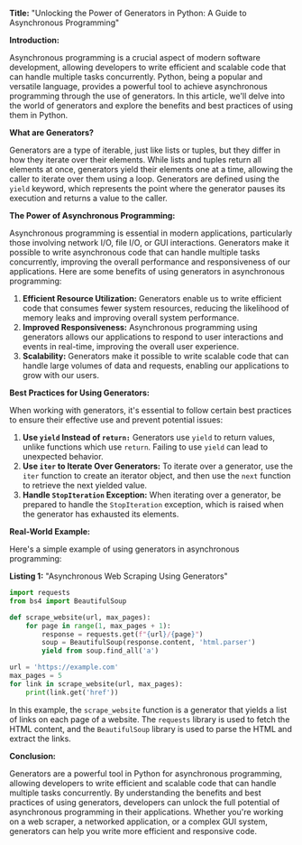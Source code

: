 **Title:** "Unlocking the Power of Generators in Python: A Guide to Asynchronous Programming"

**Introduction:**

Asynchronous programming is a crucial aspect of modern software development, allowing developers to write efficient and scalable code that can handle multiple tasks concurrently. Python, being a popular and versatile language, provides a powerful tool to achieve asynchronous programming through the use of generators. In this article, we'll delve into the world of generators and explore the benefits and best practices of using them in Python.

**What are Generators?**

Generators are a type of iterable, just like lists or tuples, but they differ in how they iterate over their elements. While lists and tuples return all elements at once, generators yield their elements one at a time, allowing the caller to iterate over them using a loop. Generators are defined using the `yield` keyword, which represents the point where the generator pauses its execution and returns a value to the caller.

**The Power of Asynchronous Programming:**

Asynchronous programming is essential in modern applications, particularly those involving network I/O, file I/O, or GUI interactions. Generators make it possible to write asynchronous code that can handle multiple tasks concurrently, improving the overall performance and responsiveness of our applications. Here are some benefits of using generators in asynchronous programming:

1. **Efficient Resource Utilization:** Generators enable us to write efficient code that consumes fewer system resources, reducing the likelihood of memory leaks and improving overall system performance.
2. **Improved Responsiveness:** Asynchronous programming using generators allows our applications to respond to user interactions and events in real-time, improving the overall user experience.
3. **Scalability:** Generators make it possible to write scalable code that can handle large volumes of data and requests, enabling our applications to grow with our users.

**Best Practices for Using Generators:**

When working with generators, it's essential to follow certain best practices to ensure their effective use and prevent potential issues:

1. **Use `yield` Instead of `return:`** Generators use `yield` to return values, unlike functions which use `return`. Failing to use `yield` can lead to unexpected behavior.
2. **Use `iter` to Iterate Over Generators:** To iterate over a generator, use the `iter` function to create an iterator object, and then use the `next` function to retrieve the next yielded value.
3. **Handle `StopIteration` Exception:** When iterating over a generator, be prepared to handle the `StopIteration` exception, which is raised when the generator has exhausted its elements.

**Real-World Example:**

Here's a simple example of using generators in asynchronous programming:

**Listing 1:** "Asynchronous Web Scraping Using Generators"
```python
import requests
from bs4 import BeautifulSoup

def scrape_website(url, max_pages):
    for page in range(1, max_pages + 1):
        response = requests.get(f"{url}/{page}")
        soup = BeautifulSoup(response.content, 'html.parser')
        yield from soup.find_all('a')

url = 'https://example.com'
max_pages = 5
for link in scrape_website(url, max_pages):
    print(link.get('href'))
```
In this example, the `scrape_website` function is a generator that yields a list of links on each page of a website. The `requests` library is used to fetch the HTML content, and the `BeautifulSoup` library is used to parse the HTML and extract the links.

**Conclusion:**

Generators are a powerful tool in Python for asynchronous programming, allowing developers to write efficient and scalable code that can handle multiple tasks concurrently. By understanding the benefits and best practices of using generators, developers can unlock the full potential of asynchronous programming in their applications. Whether you're working on a web scraper, a networked application, or a complex GUI system, generators can help you write more efficient and responsive code.